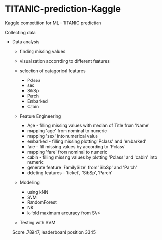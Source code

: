 # TITANIC-prediction-Kaggle
Kaggle competition for ML : TITANIC prediction

 Collecting data
- Data analysis
	- finding missing values
	- visualization accorrding to different features
	- selection of catagorical features
		- Pclass
		- sex
		- SibSp
		- Parch
		- Embarked
		- Cabin
	- Feature Engineering
		- Age - filling missing values with median of Title from 'Name'
		- mapping 'age' from nominal to numeric
		- mapping 'sex' into numerical value 
		- embarked - filling missing 
		plotting 'Pclass' and 'embarked'
		- fare - fill missing values by according to 'Pclass'
		- mapping 'fare' from nominal to numeric
		- cabin - filling missing values by plotting 'Pclass' and 'cabin' into numeric
		- generate feature 'FamilySize' from 'SibSp' and 'Parch'
		- deleting features - 'ticket', 'SibSp', 'Parch'
	- Modelling
		- using kNN
		- SVM
		- RandomForest
		- NB
		- k-fold
	maximum accuracy from SV<

	- Testing with SVM

	Score .78947, leaderboard position 3345
